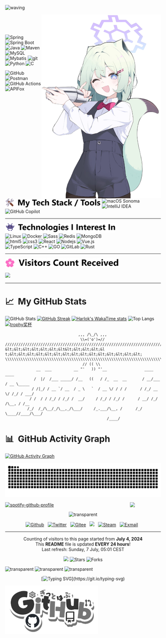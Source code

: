 ![waving](https://capsule-render.vercel.app/api?type=waving&height=150&fontAlign=80&text=†ジェルばんは†&fontAlignY=350&color=gradientheight=800)
<div align="left">
    <img align='right' src='https://github.com/fo9c/fo9c/blob/main/image/character/Blue%20Achieve-wife1-half.png' width='386'>
    <br clear="left"/>
    <img align='left' src='https://github.com/fo9c/fo9c/blob/main/image/titles/Tech%20Stack%20%26%20Tools.png' height='30'>
<p>
    <br>
    <br>    
    <img alt="Spring" src="https://img.shields.io/badge/Spring-6DB33F?style=flat-square&logo=spring&logoColor=white" /> <img alt="Spring Boot" src="https://img.shields.io/badge/Spring%20Boot-6DB33F?style=flat-square&logo=spring-boot&logoColor=white" /> <img alt="Java" src="https://img.shields.io/badge/-Java-007396?style=flat-square&logo=java&logoColor=white" /> <img alt="Maven" src="https://img.shields.io/badge/Maven-C71A36?style=flat-square&logo=apache-maven&logoColor=white" /> <img alt="MySQL" src="https://img.shields.io/badge/MySQL-4479A1?style=flat-square&logo=mysql&logoColor=white">    
    <br>
    <img alt="Mybatis" src="https://img.shields.io/badge/Mybatis-1f092c?style=flat-square&logo=mybatis&logoColor=white" /> <img alt="git" src="https://img.shields.io/badge/-Git-F05032?style=flat-square&logo=git&logoColor=white" /> <img alt="Python" src="https://img.shields.io/badge/-Python-blue?style=flat-square&logo=Python&logoColor=white" /> <img alt="C" src="https://img.shields.io/badge/C-A8B9CC?style=flat-square&logo=c&logoColor=white">
</p>
<p>
    <img alt="GitHub" src="https://img.shields.io/badge/GitHub-181717?style=flat-square&logo=github&logoColor=white"> <img alt="Postman" src="https://img.shields.io/badge/Postman-FF6C37?style=flat-square&logo=postman&logoColor=white"> <img alt="GitHub Actions" src="https://img.shields.io/badge/GitHub%20Actions-2088FF?style=flat-square&logo=github-actions&logoColor=white"> <img alt="APIFox" src="https://img.shields.io/badge/APIfox-FCA120?style=flat-square&logo=apifox&logoColor=white">
    <br>
    <img alt="macOS Sonoma" src="https://img.shields.io/badge/macOS Sonoma-gray?style=flat-square&logo=apple&logoColor=white" /> <img alt="IntelliJ IDEA" src="https://img.shields.io/badge/IntelliJ%20IDEA-000000?style=flat-square&logo=intellij-idea&logoColor=white"> <img alt="GitHub Copilot" src="https://img.shields.io/badge/GitHub%20Copilot-2088FF?style=flat-square&logo=github-copilot&logoColor=white">
</p>

----

<img align='left' src='https://github.com/fo9c/fo9c/blob/main/image/titles/Technologies%20I%20interested%20ln.png' height='30'>
<p>
    <br>
    <br>    
    <img alt="Linux" src="https://img.shields.io/badge/-Linux-FCC624?style=flat-square&logo=linux&logoColor=black" /> <img alt="Docker" src="https://img.shields.io/badge/-Docker-46a2f1?style=flat-square&logo=docker&logoColor=white" /> <img alt="Sass" src="https://img.shields.io/badge/-Sass-CC6699?style=flat-square&logo=sass&logoColor=white" /> <img alt="Redis" src="https://img.shields.io/badge/Redis-DC382D?style=flat-square&logo=redis&logoColor=white" /> <img alt="MongoDB" src="https://img.shields.io/badge/-MongoDB-13aa52?style=flat-square&logo=mongodb&logoColor=white" />
    <br>
    <img alt="html5" src="https://img.shields.io/badge/-HTML5-E34F26?style=flat-square&logo=html5&logoColor=white" /> <img alt="css3" src="https://img.shields.io/badge/-CSS3-1572B6?style=flat-square&logo=css3&logoColor=white" /> <img alt="React" src="https://img.shields.io/badge/-React-45b8d8?style=flat-square&logo=react&logoColor=white" /> <img alt="Nodejs" src="https://img.shields.io/badge/-Nodejs-43853d?style=flat-square&logo=Node.js&logoColor=white" /> <img alt="Vue.js" src="https://img.shields.io/badge/Vue.js-%2335495e.svg?style=flat-square&logo=vue.js&logoColor=%234FC08D" />
    <br>
    <img alt="TypeScript" src="https://img.shields.io/badge/-TypeScript-007ACC?style=flat-square&logo=typescript&logoColor=white" /> <img alt="C++" src="https://img.shields.io/badge/-C++-00599C?style=flat-square&logo=c&logoColor=white" /> <img alt="GO" src="https://img.shields.io/badge/go-%2300ADD8.svg?style=flat-square&logo=go&logoColor=white" /> <img alt="GitLab" src="https://img.shields.io/badge/-GitLab-FCA121?style=flat-square&logo=gitlab&logoColor=white"> <img alt="Rust" src="https://img.shields.io/badge/Rust-000000?style=flat-square&logo=rust&logoColor=white">   
</p>

----
<img align='left' src='https://github.com/fo9c/fo9c/blob/main/image/titles/Visitors%20Count%20Received.png' height='30'>
<br clear="left"/>
<br>
<img src="https://count.getloli.com/get/@fo9c.github.readme?theme=rule34" width="370">
</div>

----

<!-- ------------------------------------------------------------------------------------------------- -->

# 📈 &nbsp;My GitHub Stats
![GitHub Stats](https://github-stats.ubrong.com/api?username=fo9c&theme=transparent&hide_border=false&include_all_commits=true&count_private=true&show_icons=true&hide=issues&custom_title=GitHub%20Stats)
[![GitHub Streak](https://streak-stats.demolab.com?user=fo9c&theme=transparent&hide_border=%E5%81%87&date_format=M%20j%5B%2C%20Y%5D&mode=weekly&card_height=170&card_width=347&hide_total_contributions=true)](https://git.io/streak-stats)
[![Harlok's WakaTime stats](https://github-readme-stats.vercel.app/api/wakatime?username=fo9c&range=all_time)]()
![Top Langs](https://github-readme-stats.vercel.app/api/top-langs/?username=fo9c&card_width=347&size_weight=0&count_weight=1&layout=compact&langs_count=6)
[![trophy奖杯](https://github-profile-trophy.vercel.app/?username=fo9c&row=1&&margin-w=5&no-bg=true)](https://github-profile-trophy.vercel.app/?username=fo9c&row=2&column=3&no-bg=true)
```text
                                 ,,, /\_/\ ,,,
                                  \\=('o')=//
///////////////////////////////////////////////////////////////////////////////////////////////////////////
&lt;&lt;&lt;&lt;&lt;&lt;&lt&lt;&lt;&lt;&lt;&l t;&lt;&lt;&lt;&lt;&lt;&lt;&lt;&lt;&lt;&lt;&lt;&lt;&lt;&lt;&lt;
\\\\\\\\\\\\\\\\\\\\\\\\\\\\\\\\\\\\\\\\\\\\\\\\\\\\\\\\\\\\\\\\\\\\\\\\\\\\\\\\\\\\\\\\\\\\\\\\\\\\\\\\\\\
                                   // (( \\
              __  ___          __ "'   )) "'__                 ____      ____
             /  |/  /___ _____/ /__   ((   / /_  __  __       / __/___  / __ \_____
            / /|_/ / __ `/ __  / _ \   `  / __ \/ / / /      / /_/ __ \/ /_/ / ___/
           / /  / / /_/ / /_/ /  __/     / /_/ / /_/ /      / __/ /_/ /\__, / /__
          /_/  /_/\__/_/\__,_/\___/     /_.___/\__, /      /_/  \____//____/\___/
                                              /____/
```
<!-- ------------------------------------------------------------------------------------------------- -->

# 📊 &nbsp;GitHub Activity Graph
[![GitHub Activity Graph](https://github-readme-activity-graph.vercel.app/graph?username=fo9c&theme=github-compact&hide_border=true&area=true&area_color=40c463&line=3CB371&point=3CB371&hide_title=true&grid=false)](https://github.com/fo9c)

<picture>
  <source media="(prefers-color-scheme: dark)" srcset="https://raw.githubusercontent.com/fo9c/fo9c/output/github-contribution-grid-snake-dark.svg">
  <source media="(prefers-color-scheme: light)" srcset="https://raw.githubusercontent.com/fo9c/fo9c/output/github-contribution-grid-snake.svg">
  <img alt="GitHub Activity Graph" src="https://raw.githubusercontent.com/fo9c/fo9c/output/github-contribution-grid-snake.svg">
</picture>

<!-- ------------------------------------------------------------------------------------------------- -->

<div align="left">
<img align='right' src='https://user-images.githubusercontent.com/5713670/87202985-820dcb80-c2b6-11ea-9f56-7ec461c497c3.gif' width='100'>

[![spotify-github-profile](https://spotify-github-profile.kittinanx.com/api/view?uid=31mlhz3dotq6fvu5rjvpmovblqby&cover_image=true&theme=default&show_offline=false&background_color=121212&interchange=false&bar_color_cover=true)](https://github.com/kittinan/spotify-github-profile)
</div>

<div align="center">

<!-- ------------------------------------------------------------------------------------------------- -->

![transparent](https://capsule-render.vercel.app/api?type=transparent&fontColor=000&text=📫%20How%20to%20reach%20me%20&height=60&fontSize=45)
    <p><a href="https://github.com/fo9c" target="_blank"><img alt="Github" src="https://img.shields.io/badge/GitHub-%2312100E.svg?&style=for-the-badge&logo=Github&logoColor=white" /></a>&nbsp;&nbsp; <a href="https://twitter.com/us_3a" target="_blank"><img alt="Twitter" src="https://img.shields.io/badge/Twitter-%231DA1F2.svg?&style=for-the-badge&logo=X&logoColor=white" /></a>&nbsp;&nbsp; <a href="https://gitee.com/fo9c_us" target="_blank"><img alt="Gitee" src="https://img.shields.io/badge/Gitee-d90013?&style=for-the-badge&logo=gitee&logoColor=white" /></a>&nbsp;&nbsp; <a href="https://www.youtube.com/@fo9c"><img src="https://img.shields.io/badge/youtube-910b0c?&style=for-the-badge&logo=youtube&logoColor=white"></a> &nbsp; <a href="https://steamcommunity.com/profiles/76561199036378412/" target="_blank"><img alt="Steam" src="https://img.shields.io/badge/Steam-1c384d.svg?&style=for-the-badge&logo=steam&logoColor=white" /></a>&nbsp;&nbsp; <a href="mailto:fo9c@fo9c.cn"><img alt="Exmail" img src="https://img.shields.io/badge/Exmail-blue?&style=for-the-badge&logo=microsoftoutlook&logoColor=white"></a>&nbsp;&nbsp;</p>
</div>

----
<p align="center">
  Counting of visitors to this page started from <b>July 4, 2024</b><br>
  This <b>README</b> file is updated <b>EVERY 24 hours</b>!<br>
  Last refresh: Sunday, 7 July, 05:01 CEST
</p>

<p align="center"><img src="https://github.com/thmsgbrt/thmsgbrt/workflows/README%20build/badge.svg" /> 
<img alt="Stars" src="https://img.shields.io/github/stars/fo9c/fo9c?style=flat-square&labelColor=343b41"/>
<img alt="Forks" src="https://img.shields.io/github/forks/fo9c/fo9c?style=flat-square&labelColor=343b41"/></p>

![transparent](https://capsule-render.vercel.app/api?type=transparent&fontColor=000&height=39&fontSize=32&fontAlign=30&text=🛠%20My%20Tech%20Stack%20/%20Tools)
![transparent](https://capsule-render.vercel.app/api?type=transparent&fontColor=000&height=39&fontSize=32&fontAlign=30&text=👾%20Technologies%20I%20Interest%20In)
![transparent](https://capsule-render.vercel.app/api?type=transparent&fontColor=000&height=39&fontSize=32&fontAlign=24&text=🌸%20Visitors%20Count%20Received)

<div align="center">

[![Typing SVG](https://readme-typing-svg.demolab.com?font=Maitree&weight=600&size=30&duration=2000&pause=1800&color=518AFF&center=%E7%9C%9F&vCenter=%E7%9C%9F&repeat=true&random=%E5%81%87&width=805&center=true&duration=2000&lines=I%60m+a+back-end+engineer+from+China.;Enjoying+swapping+programming+knowledge+with+you!)](https://git.io/typing-svg)
</div>
<img align='left' src='https://github.com/fo9c/fo9c/blob/main/image/GithubUwU.png' width="300"> 
